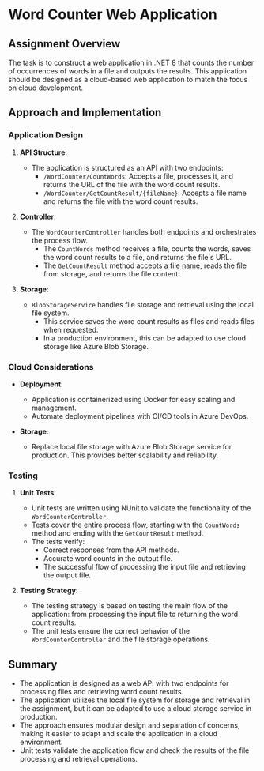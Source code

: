 # Word Counter Web Application

## Assignment Overview

The task is to construct a web application in .NET 8 that counts the number of occurrences of words in a file and outputs the results. This application should be designed as a cloud-based web application to match the focus on cloud development.

## Approach and Implementation

### Application Design

1. **API Structure**:
    - The application is structured as an API with two endpoints:
        - `/WordCounter/CountWords`: Accepts a file, processes it, and returns the URL of the file with the word count results.
        - `/WordCounter/GetCountResult/{fileName}`: Accepts a file name and returns the file with the word count results.

2. **Controller**:
    - The `WordCounterController` handles both endpoints and orchestrates the process flow.
        - The `CountWords` method receives a file, counts the words, saves the word count results to a file, and returns the file's URL.
        - The `GetCountResult` method accepts a file name, reads the file from storage, and returns the file content.

3. **Storage**:
    - `BlobStorageService` handles file storage and retrieval using the local file system.
        - This service saves the word count results as files and reads files when requested.
        - In a production environment, this can be adapted to use cloud storage like Azure Blob Storage.

### Cloud Considerations

- **Deployment**:
    - Application is containerized using Docker for easy scaling and management.
    - Automate deployment pipelines with CI/CD tools in Azure DevOps.

- **Storage**:
    - Replace local file storage with Azure Blob Storage service for production. This provides better scalability and reliability.

### Testing

1. **Unit Tests**:
    - Unit tests are written using NUnit to validate the functionality of the `WordCounterController`.
    - Tests cover the entire process flow, starting with the `CountWords` method and ending with the `GetCountResult` method.
    - The tests verify:
        - Correct responses from the API methods.
        - Accurate word counts in the output file.
        - The successful flow of processing the input file and retrieving the output file.

2. **Testing Strategy**:
    - The testing strategy is based on testing the main flow of the application: from processing the input file to returning the word count results.
    - The unit tests ensure the correct behavior of the `WordCounterController` and the file storage operations.

## Summary

- The application is designed as a web API with two endpoints for processing files and retrieving word count results.
- The application utilizes the local file system for storage and retrieval in the assignment, but it can be adapted to use a cloud storage service in production.
- The approach ensures modular design and separation of concerns, making it easier to adapt and scale the application in a cloud environment.
- Unit tests validate the application flow and check the results of the file processing and retrieval operations.